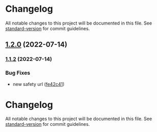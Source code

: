 # Changelog

All notable changes to this project will be documented in this file. See [standard-version](https://github.com/conventional-changelog/standard-version) for commit guidelines.

## [1.2.0](https://github.com/colenh/rickrollnt/compare/v1.1.2...v1.2.0) (2022-07-14)

### [1.1.2](https://github.com/colenh/rickrollnt/compare/v1.1.1...v1.1.2) (2022-07-14)


### Bug Fixes

* new safety url ([fe42c41](https://github.com/colenh/rickrollnt/commit/fe42c415bb2dafff594427ec7305a298c3369936))

# Changelog

All notable changes to this project will be documented in this file. See [standard-version](https://github.com/conventional-changelog/standard-version) for commit guidelines.
